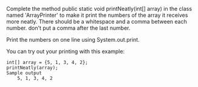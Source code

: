 Complete the method public static void printNeatly(int[] array) in the class named 'ArrayPrinter' to make it print the numbers of the array it receives more neatly. There should be a whitespace and a comma between each number. don't put a comma after the last number.

Print the numbers on one line using System.out.print.

You can try out your printing with this example:

    int[] array = {5, 1, 3, 4, 2};
    printNeatly(array);
    Sample output
        5, 1, 3, 4, 2